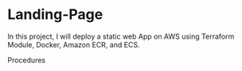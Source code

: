 # Landing-Page
In this project, I will deploy a static web App on AWS using Terraform Module, Docker, Amazon ECR, and ECS.

Procedures